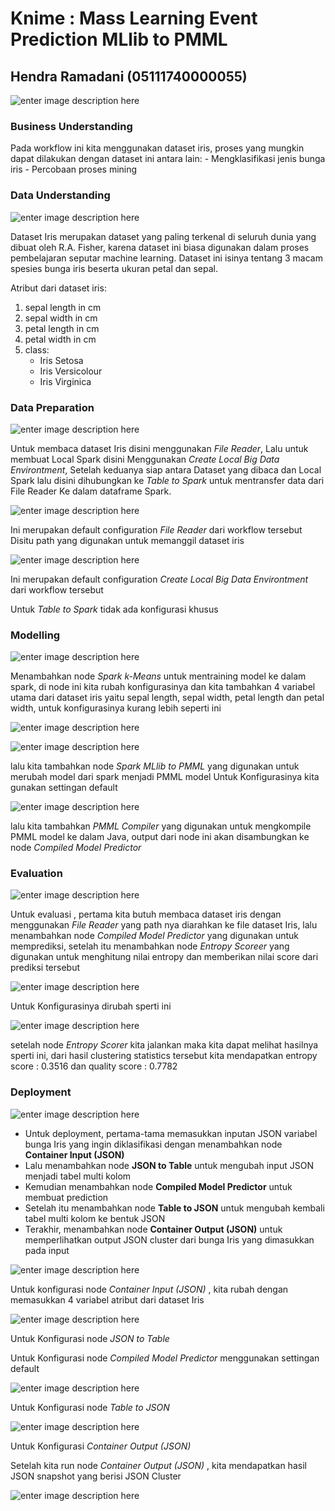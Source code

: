 # Knime : Mass Learning Event Prediction MLlib to PMML
## Hendra Ramadani (05111740000055)

![enter image description here](Dokumentasi/workflow.PNG)

### Business Understanding
Pada workflow ini kita menggunakan dataset iris, proses yang mungkin dapat dilakukan dengan dataset ini antara lain:
    - Mengklasifikasi jenis bunga iris 
    - Percobaan proses mining

### Data Understanding
![enter image description here](Dokumentasi/iris.PNG)

Dataset Iris merupakan dataset yang paling terkenal di seluruh dunia yang dibuat oleh R.A. Fisher, karena dataset ini biasa digunakan dalam proses pembelajaran seputar machine learning. Dataset ini isinya tentang 3 macam spesies bunga iris beserta ukuran petal dan sepal.

Atribut dari dataset iris:
1. sepal length in cm
2. sepal width in cm
3. petal length in cm
4. petal width in cm
5. class:
    - Iris Setosa
    - Iris Versicolour
    - Iris Virginica

### Data Preparation
![enter image description here](Dokumentasi/dataprep.PNG)

Untuk membaca dataset Iris disini menggunakan _File Reader_, Lalu untuk membuat Local Spark disini Menggunakan _Create Local Big Data Environtment_, Setelah keduanya siap antara Dataset yang dibaca dan Local Spark lalu disini dihubungkan ke _Table to Spark_ untuk mentransfer data dari File Reader Ke dalam dataframe Spark.

![enter image description here](Dokumentasi/filereader.PNG)

Ini merupakan default configuration _File Reader_ dari workflow tersebut
Disitu path yang digunakan untuk memanggil dataset iris

![enter image description here](Dokumentasi/local_big_data.PNG)

Ini merupakan default configuration _Create Local Big Data Environtment_ dari workflow tersebut

Untuk _Table to Spark_ tidak ada konfigurasi khusus

### Modelling
![enter image description here](Dokumentasi/modelling.PNG)

Menambahkan node _Spark k-Means_ untuk mentraining model ke dalam spark, di node ini kita rubah konfigurasinya dan kita tambahkan 4 variabel utama dari dataset iris yaitu sepal length, sepal width, petal length dan petal width, untuk konfigurasinya kurang lebih seperti ini

![enter image description here](Dokumentasi/kmeans.PNG)

![enter image description here](Dokumentasi/spark_mllib_to_pmml.PNG)

lalu kita tambahkan node _Spark MLlib to PMML_ yang digunakan untuk merubah model dari spark menjadi PMML model
Untuk Konfigurasinya kita gunakan settingan default

![enter image description here](Dokumentasi/pmml_compiler.PNG)

lalu kita tambahkan _PMML Compiler_ yang digunakan untuk mengkompile PMML model ke dalam Java, output dari node ini akan disambungkan ke node _Compiled Model Predictor_

### Evaluation
![enter image description here](Dokumentasi/evaluation.PNG)

Untuk evaluasi , pertama kita butuh membaca dataset iris dengan menggunakan _File Reader_ yang path nya diarahkan ke file dataset Iris, lalu menambahkan node _Compiled Model Predictor_ yang digunakan untuk memprediksi, setelah itu menambahkan node _Entropy Scoreer_ yang digunakan untuk menghitung nilai entropy dan memberikan nilai score dari prediksi tersebut

![enter image description here](Dokumentasi/entropy_score.PNG)

Untuk Konfigurasinya dirubah sperti ini

![enter image description here](Dokumentasi/clustering_statistics.PNG)

setelah node _Entropy Scorer_ kita jalankan maka kita dapat melihat hasilnya sperti ini, dari hasil clustering statistics tersebut kita mendapatkan entropy score : 0.3516 dan quality score : 0.7782

### Deployment
![enter image description here](Dokumentasi/deployment.PNG)

- Untuk deployment, pertama-tama memasukkan inputan JSON variabel bunga Iris yang ingin diklasifikasi dengan menambahkan node **Container Input (JSON)**
- Lalu menambahkan node **JSON to Table** untuk mengubah input JSON menjadi tabel multi kolom
- Kemudian menambahkan node **Compiled Model Predictor** untuk membuat prediction
- Setelah itu menambahkan node **Table to JSON** untuk mengubah kembali tabel multi kolom ke bentuk JSON
- Terakhir, menambahkan node **Container Output (JSON)** untuk memperlihatkan output JSON cluster dari bunga Iris yang dimasukkan pada input

![enter image description here](Dokumentasi/container_input.PNG)

Untuk konfigurasi node _Container Input (JSON)_ , kita rubah dengan memasukkan 4 variabel atribut dari dataset Iris

![enter image description here](Dokumentasi/json_table.PNG)

Untuk Konfigurasi node _JSON to Table_

Untuk Konfigurasi node _Compiled Model Predictor_ menggunakan settingan default

![enter image description here](Dokumentasi/table_json.PNG)

Untuk Konfigurasi node _Table to JSON_

![enter image description here](Dokumentasi/container_output.PNG)

Untuk Konfigurasi _Container Output (JSON)_

Setelah kita run node _Container Output (JSON)_ , kita mendapatkan hasil JSON snapshot yang berisi JSON Cluster

![enter image description here](Dokumentasi/result_container_output.PNG)